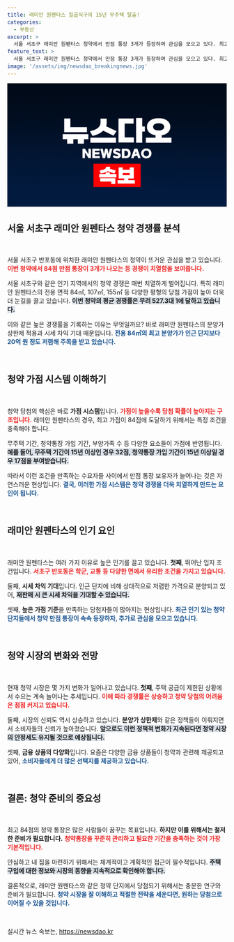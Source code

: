 ```yaml
---
title: 래미안 원펜타스 일곱식구의 15년 무주택 탈출!
categories:
  - 부동산
excerpt: >
  서울 서초구 래미안 원펜타스 청약에서 만점 통장 3개가 등장하며 관심을 모으고 있다. 최고 가점은 84점, 수백 대 1의 경쟁률을 기록하며 20억 원대의 시세차익이 기대된다. 청약 열기가 뜨거운 이 시점, 왜 이 단지가 주목받고 있는지 확인해보자!
feature_text: >
  서울 서초구 래미안 원펜타스 청약에서 만점 통장 3개가 등장하며 관심을 모으고 있다. 최고 가점은 84점, 수백 대 1의 경쟁률을 기록하며 20억 원대의 시세차익이 기대된다. 청약 열기가 뜨거운 이 시점, 왜 이 단지가 주목받고 있는지 확인해보자!
image: '/assets/img/newsdao_breakingnews.jpg'
---
```


<p><img src="/assets/img/newsdao_breakingnews.jpg" alt="implanttips 속보" /></p>

<h2 data-ke-size="size26">서울 서초구 래미안 원펜타스 청약 경쟁률 분석</h2>

<p data-ke-size="size16">&nbsp;</p>

<p>서울 서초구 반포동에 위치한 래미안 원펜타스의 청약이 뜨거운 관심을 받고 있습니다. <b><span style="color: #ee2323;">이번 청약에서 84점 만점 통장이 3개가 나오는 등 경쟁이 치열함을 보여줍니다.</span></b> </p>

<p>서울 서초구와 같은 인기 지역에서의 청약 경쟁은 매번 치열하게 벌어집니다. 특히 래미안 원펜타스의 전용 면적 84㎡, 107㎡, 155㎡ 등 다양한 평형의 당첨 가점이 높아 더욱더 눈길을 끌고 있습니다. <b><span style="background-color: #21538527;">이번 청약의 평균 경쟁률은 무려 527.3대 1에 달하고 있습니다.</span></b> </p>

<p>이와 같은 높은 경쟁률을 기록하는 이유는 무엇일까요? 바로 래미안 원펜타스의 분양가 상한제 적용과 시세 차익 기대 때문입니다. <b><span style="color: #1a5490;">전용 84㎡의 최고 분양가가 인근 단지보다 20억 원 정도 저렴해 주목을 받고 있습니다.</span></b></p>

<p data-ke-size="size16">&nbsp;</p>

<h2 data-ke-size="size26">청약 가점 시스템 이해하기</h2>

<p data-ke-size="size16">&nbsp;</p>

<p>청약 당첨의 핵심은 바로 <b>가점 시스템</b>입니다. <b><span style="color: #ee2323;">가점이 높을수록 당첨 확률이 높아지는 구조입니다.</span></b> 래미안 원펜타스의 경우, 최고 가점이 84점에 도달하기 위해서는 특정 조건을 충족해야 합니다. </p>

<p>무주택 기간, 청약통장 가입 기간, 부양가족 수 등 다양한 요소들이 가점에 반영됩니다. <b><span style="background-color: #21538527;">예를 들어, 무주택 기간이 15년 이상인 경우 32점, 청약통장 가입 기간이 15년 이상일 경우 17점을 부여받습니다.</span></b> </p>

<p>따라서 이런 조건을 만족하는 수요자들 사이에서 만점 통장 보유자가 늘어나는 것은 자연스러운 현상입니다. <b><span style="color: #1a5490;">결국, 이러한 가점 시스템은 청약 경쟁을 더욱 치열하게 만드는 요인이 됩니다.</span></b></p>

<p data-ke-size="size16">&nbsp;</p>

<h2 data-ke-size="size26">래미안 원펜타스의 인기 요인</h2>

<p data-ke-size="size16">&nbsp;</p>

<p>래미안 원펜타스는 여러 가지 이유로 높은 인기를 끌고 있습니다. <b>첫째</b>, 뛰어난 입지 조건입니다. <b><span style="color: #ee2323;">서초구 반포동은 학군, 교통 등 다양한 면에서 유리한 조건을 가지고 있습니다.</span></b> </p>

<p>둘째, <b>시세 차익 기대</b>입니다. 인근 단지에 비해 상대적으로 저렴한 가격으로 분양되고 있어, <b><span style="background-color: #21538527;">재판매 시 큰 시세 차익을 기대할 수 있습니다.</span></b> </p>

<p>셋째, <b>높은 가점 기준</b>을 만족하는 당첨자들이 많아지는 현상입니다. <b><span style="color: #1a5490;">최근 인기 있는 청약 단지들에서 청약 만점 통장이 속속 등장하자, 추가로 관심을 모으고 있습니다.</span></b></p>

<p data-ke-size="size16">&nbsp;</p>

<h2 data-ke-size="size26">청약 시장의 변화와 전망</h2>

<p data-ke-size="size16">&nbsp;</p>

<p>현재 청약 시장은 몇 가지 변화가 일어나고 있습니다. <b>첫째</b>, 주택 공급이 제한된 상황에서 수요는 계속 늘어나는 추세입니다. <b><span style="color: #ee2323;">이에 따라 경쟁률은 상승하고 청약 당첨의 어려움은 점점 커지고 있습니다.</span></b> </p>

<p>둘째, 시장의 신뢰도 역시 상승하고 있습니다. <b>분양가 상한제</b>와 같은 정책들이 이뤄지면서 소비자들의 신뢰가 높아졌습니다. <b><span style="background-color: #21538527;">앞으로도 이런 정책적 변화가 지속된다면 청약 시장의 안정세도 유지될 것으로 예상됩니다.</span></b> </p>

<p>셋째, <b>금융 상품의 다양화</b>입니다. 요즘은 다양한 금융 상품들이 청약과 관련해 제공되고 있어, <b><span style="color: #1a5490;">소비자들에게 더 많은 선택지를 제공하고 있습니다.</span></b></p>

<p data-ke-size="size16">&nbsp;</p>

<h2 data-ke-size="size26">결론: 청약 준비의 중요성</h2>

<p data-ke-size="size16">&nbsp;</p>

<p>최고 84점의 청약 통장은 많은 사람들이 꿈꾸는 목표입니다. <b>하지만 이를 위해서는 철저한 준비가 필요합니다.</b> <b><span style="color: #ee2323;">청약통장을 꾸준히 관리하고 필요한 기간을 충족하는 것이 가장 기본적입니다.</span></b> </p>

<p>안심하고 내 집을 마련하기 위해서는 체계적이고 계획적인 접근이 필수적입니다. <b><span style="background-color: #21538527;">주택 구입에 대한 정보와 시장의 동향을 지속적으로 확인해야 합니다.</span></b> </p>

<p>결론적으로, 래미안 원펜타스와 같은 청약 단지에서 당첨되기 위해서는 충분한 연구와 준비가 필요합니다. <b><span style="color: #1a5490;">청약 시장을 잘 이해하고 적절한 전략을 세운다면, 원하는 당첨으로 이어질 수 있을 것입니다.</span></b> </p>

<p data-ke-size="size16">&nbsp;</p>
실시간 뉴스 속보는, <a href="https://newsdao.kr" rel="dofollow">https://newsdao.kr</a>


